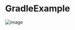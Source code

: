 # GradleExample
![image](https://user-images.githubusercontent.com/56555812/78153279-8fa7ef80-7443-11ea-93da-df8e392590b5.png)
